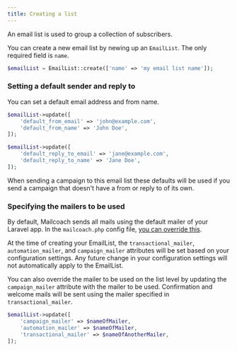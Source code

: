 ```yaml
---
title: Creating a list
---
```


An email list is used to group a collection of subscribers.

You can create a new email list by newing up an `EmailList`. The only required field is `name`.

```php
$emailList = EmailList::create(['name' => 'my email list name']);
```

### Setting a default sender and reply to

You can set a default email address and from name.

```php
$emailList->update([
    'default_from_email' => 'john@example.com',
    'default_from_name' => 'John Doe',
]);
```

```php
$emailList->update([
    'default_reply_to_email' => 'jane@example.com',
    'default_reply_to_name' => 'Jane Doe',
]);
```

When sending a campaign to this email list these defaults will be used if you send a campaign that doesn't have a from or reply to of its own.

### Specifying the mailers to be used

By default, Mailcoach sends all mails using the default mailer of your Laravel app. In the `mailcoach.php` config file, [you can override this](/docs/self-hosted/v7/installation/in-an-existing-laravel-app#configure-an-email-sending-service).

At the time of creating your EmailList, the `transactional_mailer`, `automation_mailer`, and `campaign_mailer` attributes will be set based on your configuration settings. Any future change in your configuration settings will not automatically apply to the EmailList.

You can also override the mailer to be used on the list level by updating the `campaign_mailer` attribute with the mailer to be used. Confirmation and welcome mails will be sent using the mailer specified in `transactional_mailer`.

```php
$emailList->update([
    'campaign_mailer' => $nameOfMailer,
    'automation_mailer' => $nameOfMailer,
    'transactional_mailer' => $nameOfAnotherMailer,
]);
``` 
